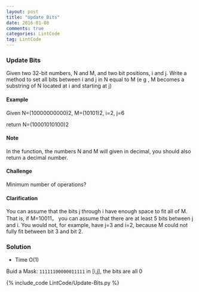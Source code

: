 ```yaml
---
layout: post
title: "Update Bits"
date: 2016-01-08
comments: true
categories: LintCode
tag: LintCode
---
```


### Update Bits

Given two 32-bit numbers, N and M, and two bit positions, i and j. Write a method to set all bits between i and j in N equal to M (e g , M becomes a substring of N located at i and starting at j)

#### Example
Given N=(10000000000)2, M=(10101)2, i=2, j=6

return N=(10001010100)2

#### Note
In the function, the numbers N and M will given in decimal, you should also return a decimal number.

#### Challenge
Minimum number of operations?

#### Clarification
You can assume that the bits j through i have enough space to fit all of M. That is, if M=10011， you can assume that there are at least 5 bits between j and i. You would not, for example, have j=3 and i=2, because M could not fully fit between bit 3 and bit 2.

<!--more -->

### Solution
* Time O(1)

Buid a Mask: `11111100000011111` in [i,j], the bits are all 0

{% include_code LintCode/Update-Bits.py %}
